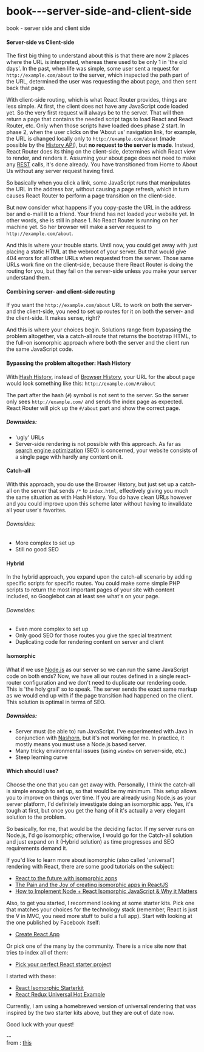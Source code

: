 # book---server-side-and-client-side
book - server side and client side



#### Server-side vs Client-side
The first big thing to understand about this is that there are now 2 places where the URL is interpreted, whereas there used to be only 1 in 'the old days'. In the past, when life was simple, some user sent a request for ``http://example.com/about`` to the server, which inspected the path part of the URL, determined the user was requesting the about page, and then sent back that page.

With client-side routing, which is what React Router provides, things are less simple. At first, the client does not have any JavaScript code loaded yet. So the very first request will always be to the server. That will then return a page that contains the needed script tags to load React and React Router, etc. Only when those scripts have loaded does phase 2 start. In phase 2, when the user clicks on the 'About us' navigation link, for example, the URL is changed locally only to ``http://example.com/about`` (made possible by the [History API](https://developer.mozilla.org/en-US/docs/Web/API/History_API)), but <b>no request to the server is made</b>. Instead, React Router does its thing on the client-side, determines which React view to render, and renders it. Assuming your about page does not need to make any [REST](https://en.wikipedia.org/wiki/Representational_state_transfer) calls, it's done already. You have transitioned from Home to About Us without any server request having fired.

So basically when you click a link, some JavaScript runs that manipulates the URL in the address bar, without causing a page refresh, which in turn causes React Router to perform a page transition on the client-side.

But now consider what happens if you copy-paste the URL in the address bar and e-mail it to a friend. Your friend has not loaded your website yet. In other words, she is still in phase 1. No React Router is running on her machine yet. So her browser will make a server request to ``http://example.com/about``.

And this is where your trouble starts. Until now, you could get away with just placing a static HTML at the webroot of your server. But that would give 404 errors for all other URLs when requested from the server. Those same URLs work fine on the client-side, because there React Router is doing the routing for you, but they fail on the server-side unless you make your server understand them.

#### Combining server- and client-side routing
If you want the ``http://example.com/about`` URL to work on both the server- and the client-side, you need to set up routes for it on both the server- and the client-side. It makes sense, right?

And this is where your choices begin. Solutions range from bypassing the problem altogether, via a catch-all route that returns the bootstrap HTML, to the full-on isomorphic approach where both the server and the client run the same JavaScript code.

#### Bypassing the problem altogether: Hash History
With [Hash History](https://github.com/jintoppy/react-training/blob/master/basic/node_modules/react-router/docs/guides/Histories.md#hashhistory), instead of [Browser History](https://github.com/jintoppy/react-training/blob/master/basic/node_modules/react-router/docs/guides/Histories.md#browserhistory), your URL for the about page would look something like this: ``http://example.com/#/about``

The part after the hash (``#``) symbol is not sent to the server. So the server only sees ``http://example.com/`` and sends the index page as expected. React Router will pick up the ``#/about`` part and show the correct page.

##### Downsides:

- 'ugly' URLs
- Server-side rendering is not possible with this approach. As far as [search engine optimization](https://en.wikipedia.org/wiki/Search_engine_optimization) (SEO) is concerned, your website consists of a single page with hardly any content on it.

#### Catch-all
With this approach, you do use the Browser History, but just set up a catch-all on the server that sends ``/*`` to ``index.html``, effectively giving you much the same situation as with Hash History. You do have clean URLs however and you could improve upon this scheme later without having to invalidate all your user's favorites.

###### Downsides:

- More complex to set up
- Still no good SEO

#### Hybrid

In the hybrid approach, you expand upon the catch-all scenario by adding specific scripts for specific routes. You could make some simple PHP scripts to return the most important pages of your site with content included, so Googlebot can at least see what's on your page.

###### Downsides:

- Even more complex to set up
- Only good SEO for those routes you give the special treatment
- Duplicating code for rendering content on server and client

#### Isomorphic

What if we use [Node.js](https://en.wikipedia.org/wiki/Node.js) as our server so we can run the same JavaScript code on both ends? Now, we have all our routes defined in a single react-router configuration and we don't need to duplicate our rendering code. This is 'the holy grail' so to speak. The server sends the exact same markup as we would end up with if the page transition had happened on the client. This solution is optimal in terms of SEO.

##### Downsides:

- Server must (be able to) run JavaScript. I've experimented with Java in conjunction with [Nashorn](https://en.wikipedia.org/wiki/Nashorn_(JavaScript_engine)), but it's not working for me. In practice, it mostly means you must use a Node.js based server.
- Many tricky environmental issues (using ``window`` on server-side, etc.)
- Steep learning curve

#### Which should I use?

Choose the one that you can get away with. Personally, I think the catch-all is simple enough to set up, so that would be my minimum. This setup allows you to improve on things over time. If you are already using Node.js as your server platform, I'd definitely investigate doing an isomorphic app. Yes, it's tough at first, but once you get the hang of it it's actually a very elegant solution to the problem.

So basically, for me, that would be the deciding factor. If my server runs on Node.js, I'd go isomorphic; otherwise, I would go for the Catch-all solution and just expand on it (Hybrid solution) as time progresses and SEO requirements demand it.

If you'd like to learn more about isomorphic (also called 'universal') rendering with React, there are some good tutorials on the subject:

- [React to the future with isomorphic apps](https://www.smashingmagazine.com/2015/04/react-to-the-future-with-isomorphic-apps/)
- [The Pain and the Joy of creating isomorphic apps in ReactJS](https://reactjsnews.com/isomorphic-react-in-real-life)
- [How to Implement Node + React Isomorphic JavaScript & Why it Matters](https://strongloop.com/strongblog/node-js-react-isomorphic-javascript-why-it-matters/)

Also, to get you started, I recommend looking at some starter kits. Pick one that matches your choices for the technology stack (remember, React is just the V in MVC, you need more stuff to build a full app). Start with looking at the one published by Facebook itself:

- [Create React App](https://github.com/facebookincubator/create-react-app)

Or pick one of the many by the community. There is a nice site now that tries to index all of them:

- [Pick your perfect React starter project](http://andrewhfarmer.com/starter-project/)

I started with these:

- [React Isomorphic Starterkit](https://github.com/RickWong/react-isomorphic-starterkit)
- [React Redux Universal Hot Example](https://github.com/erikras/react-redux-universal-hot-example)

Currently, I am using a homebrewed version of universal rendering that was inspired by the two starter kits above, but they are out of date now.

Good luck with your quest!

--  
from : [this](https://stackoverflow.com/questions/27928372/react-router-urls-dont-work-when-refreshing-or-writing-manually)
